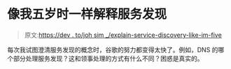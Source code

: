 # 像我五岁时一样解释服务发现

> 原文:[https://dev . to/joh sim _/explain-service-discovery-like-im-five](https://dev.to/johsim_/explain-service-discovery-like-im-five)

每次我试图澄清服务发现的概念时，谷歌的努力都变得太快了。例如，DNS 的哪个部分处理服务发现？这和领事处理的方式有什么不同？困惑是真实的。
